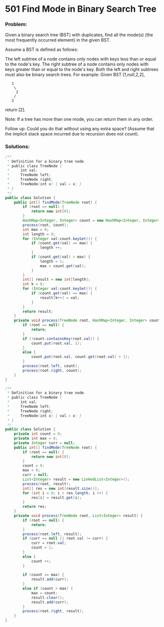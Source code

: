 # 501 Find Mode in Binary Search Tree

### Problem:

Given a binary search tree (BST) with duplicates, find all the mode(s) (the most frequently occurred element) in the given BST.

Assume a BST is defined as follows:

The left subtree of a node contains only nodes with keys less than or equal to the node's key.
The right subtree of a node contains only nodes with keys greater than or equal to the node's key.
Both the left and right subtrees must also be binary search trees.
For example:
Given BST [1,null,2,2],

```
   1
    \
     2
    /
   2
```
return [2].

Note: If a tree has more than one mode, you can return them in any order.

Follow up: Could you do that without using any extra space? (Assume that the implicit stack space incurred due to recursion does not count).

### Solutions:

```java
/**
 * Definition for a binary tree node.
 * public class TreeNode {
 *     int val;
 *     TreeNode left;
 *     TreeNode right;
 *     TreeNode(int x) { val = x; }
 * }
 */
public class Solution {
    public int[] findMode(TreeNode root) {
        if (root == null) {
            return new int[0];
        }
        HashMap<Integer, Integer> count = new HashMap<Integer, Integer>();
        process(root, count);
        int max = 0;
        int length = 0;
        for (Integer val:count.keySet()) {
            if (count.get(val) == max) {
                length ++;
            }
            if (count.get(val) > max) {
                length = 1;
                max = count.get(val);
            }
        }
        int[] result = new int[length];
        int k = 0;
        for (Integer val:count.keySet()) {
            if (count.get(val) == max) {
                result[k++] = val;
            }
        }
        return result;
    }
    private void process(TreeNode root, HashMap<Integer, Integer> count) {
        if (root == null) {
            return;
        }
        if (!count.containsKey(root.val)) {
            count.put(root.val, 1);
        }
        else {
            count.put(root.val, count.get(root.val) + 1);
        }
        process(root.left, count);
        process(root.right, count);
    }
}
```

```java
/**
 * Definition for a binary tree node.
 * public class TreeNode {
 *     int val;
 *     TreeNode left;
 *     TreeNode right;
 *     TreeNode(int x) { val = x; }
 * }
 */
public class Solution {
    private int count = 0;
    private int max = 0;
    private Integer curr = null;
    public int[] findMode(TreeNode root) {
        if (root == null) {
            return new int[0];
        }
        count = 0;
        max = 0;
        curr = null;
        List<Integer> result = new LinkedList<Integer>();
        process(root, result);
        int[] res = new int[result.size()];
        for (int i = 0; i < res.length; i ++) {
            res[i] = result.get(i);
        }
        return res;
    }
    private void process(TreeNode root, List<Integer> result) {
        if (root == null) {
            return;
        }
        process(root.left, result);
        if (curr == null || root.val != curr) {
            curr = root.val;
            count = 1;
        }
        else {
            count ++;
        }
        
        if (count == max) {
            result.add(curr);
        }
        else if (count > max) {
            max = count;
            result.clear();
            result.add(curr);
        }
        process(root.right, result);
    }
}
```
